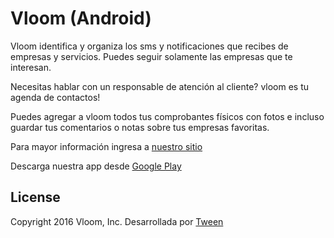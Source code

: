 Vloom (Android)
=======

Vloom identifica y organiza los sms y notificaciones que recibes de empresas y servicios. Puedes seguir solamente las empresas que te interesan.

Necesitas hablar con un responsable de atención al cliente? vloom es tu agenda de contactos!

Puedes agregar a vloom todos tus comprobantes físicos con fotos e incluso guardar tus comentarios o notas sobre tus empresas favoritas.

Para mayor información ingresa  a [nuestro sitio][1]

Descarga nuestra app desde [Google Play][2]

License
--------
Copyright 2016 Vloom, Inc.
Desarrollada por [Tween][3]

[1]: http://www.vloom.io
[2]: https://play.google.com/store/apps/details?id=com.tween.viacelular
[3]: http://tween.com.ar/